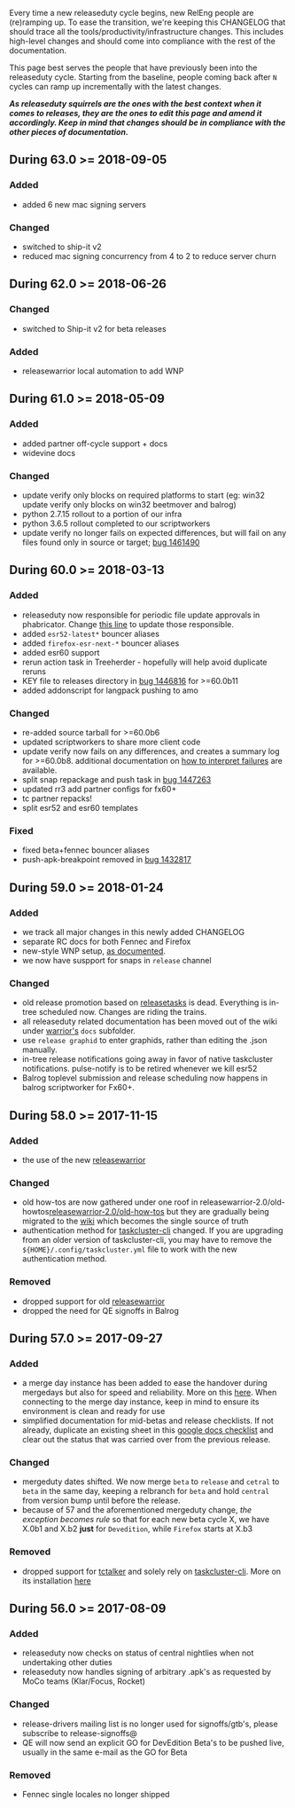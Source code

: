 Every time a new releaseduty cycle begins, new RelEng people are (re)ramping up. To ease the transition, we're keeping this CHANGELOG that should trace all the tools/productivity/infrastructure changes. This includes high-level changes and should come into compliance with the rest of the documentation.

This page best serves the people that have previously been into the releaseduty cycle. Starting from the baseline, people coming back after `N` cycles can ramp up incrementally with the latest changes.

_**As releaseduty squirrels are the ones with the best context when it comes to releases, they are the ones to edit this page and amend it accordingly. Keep in mind that changes should be in compliance with the other pieces of documentation.**_

## During 63.0 >= 2018-09-05
### Added
- added 6 new mac signing servers

### Changed
- switched to ship-it v2
- reduced mac signing concurrency from 4 to 2 to reduce server churn

## During 62.0 >= 2018-06-26

### Changed
- switched to Ship-it v2 for beta releases

### Added
- releasewarrior local automation to add WNP

## During 61.0 >= 2018-05-09

### Added
- added partner off-cycle support + docs
- widevine docs

### Changed
- update verify only blocks on required platforms to start (eg: win32 update verify only blocks on win32 beetmover and balrog)
- python 2.7.15 rollout to a portion of our infra
- python 3.6.5 rollout completed to our scriptworkers
- update verify no longer fails on expected differences, but will fail on any files found only in source or target; [bug 1461490](https://bugzilla.mozilla.org/show_bug.cgi?id=1461490)

## During 60.0 >= 2018-03-13

### Added
- releaseduty now responsible for periodic file update approvals in phabricator. Change [this line](https://dxr.mozilla.org/mozilla-central/source/taskcluster/ci/repo-update/kind.yml#34) to update those responsible.
- added `esr52-latest*` bouncer aliases
- added `firefox-esr-next-*` bouncer aliases
- added esr60 support
- rerun action task in Treeherder - hopefully will help avoid duplicate reruns
- KEY file to releases directory in [bug 1446816](https://bugzilla.mozilla.org/show_bug.cgi?id=1446816) for >=60.0b11
- added addonscript for langpack pushing to amo

### Changed
- re-added source tarball for >=60.0b6
- updated scriptworkers to share more client code
- update verify now fails on any differences, and creates a summary log for >=60.0b8. additional documentation on [how to interpret failures](https://github.com/mozilla-releng/releasewarrior-2.0/blob/master/docs/misc-operations/analyze-update-verify-logs.md) are available.
- split snap repackage and push task in [bug 1447263](https://bugzilla.mozilla.org/show_bug.cgi?id=1447263)
- updated rr3 add partner configs for fx60+
- tc partner repacks!
- split esr52 and esr60 templates

### Fixed
- fixed beta+fennec bouncer aliases
- push-apk-breakpoint removed in [bug 1432817](https://bugzilla.mozilla.org/show_bug.cgi?id=1432817)

## During 59.0 >= 2018-01-24

### Added
- we track all major changes in this newly added CHANGELOG
- separate RC docs for both Fennec and Firefox
- new-style WNP setup, [as documented](https://github.com/mozilla-releng/releasewarrior-2.0/blob/master/docs/release-promotion/desktop/howto-rc.md#add-a-whats-new-page-to-a-firefox-rc).
- we now have suspport for snaps in `release` channel

### Changed
- old release promotion based on [releasetasks](https://github.com/mozilla/releasetasks/) is dead. Everything is in-tree scheduled now. Changes are riding the trains.
- all releaseduty related documentation has been moved out of the wiki under [warrior's](https://github.com/mozilla-releng/releasewarrior-2.0) `docs` subfolder.
- use `release graphid` to enter graphids, rather than editing the .json manually.
- in-tree release notifications going away in favor of native taskcluster notifications. pulse-notify is to be retired whenever we kill esr52
- Balrog toplevel submission and release scheduling now happens in balrog scriptworker for Fx60+.

## During 58.0 >= 2017-11-15

### Added
- the use of the new [releasewarrior](https://github.com/mozilla-releng/releasewarrior-2.0)

### Changed
- old how-tos are now gathered under one roof in releasewarrior-2.0/old-howtos[releasewarrior-2.0/old-how-tos](https://github.com/mozilla-releng/releasewarrior-2.0/tree/master/old-how-tos) but they are gradually being migrated to the [wiki](https://github.com/mozilla-releng/releasewarrior-2.0/wiki) which becomes the single source of truth
- authentication method for [taskcluster-cli](https://github.com/taskcluster/taskcluster-cli#installation) changed. If you are upgrading from an older version of taskcluster-cli, you may have to remove the `${HOME}/.config/taskcluster.yml` file to work with the new authentication method.

### Removed
- dropped support for old [releasewarrior](https://github.com/mozilla/releasewarrior/)
- dropped the need for QE signoffs in Balrog

## During 57.0 >= 2017-09-27

### Added
- a merge day instance has been added to ease the handover during mergedays but also for speed and reliability. More on this [here](https://github.com/mozilla-releng/releasewarrior-2.0/wiki/Merge-Duty). When connecting  to the merge day instance, keep in mind to ensure its environment is clean and ready for use
- simplified documentation for mid-betas and release checklists. If not already, duplicate an existing sheet in this [google docs checklist](https://docs.google.com/spreadsheets/d/1hhYtmyLc0GEk_NaK45KjRvhyppw7s7YSpC9xudaQZgo/edit#gid=1158959417) and clear out the status that was carried over from the previous release.

### Changed
- mergeduty dates shifted. We now merge `beta` to `release` and `cetral` to `beta` in the same day, keeping a relbranch for `beta` and hold `central` from version bump until before the release.
- because of 57 and the aforementioned mergeduty change, *the exception becomes rule* so that for each new beta cycle X, we have X.0b1 and X.b2 **just** for `Devedition`, while `Firefox` starts at X.b3

### Removed
- dropped support for [tctalker](https://github.com/mozilla/tctalker) and solely rely on [taskcluster-cli](https://github.com/taskcluster/taskcluster-cli). More on its installation [here](https://github.com/taskcluster/taskcluster-cli#installation)

## During 56.0 >= 2017-08-09

### Added
- releaseduty now checks on status of central nightlies when not undertaking other duties
- releaseduty now handles signing of arbitrary .apk's as requested by MoCo teams (Klar/Focus, Rocket)

### Changed
- release-drivers mailing list is no longer used for signoffs/gtb's, please subscribe to release-signoffs@
- QE will now send an explicit GO for DevEdition Beta's to be pushed live, usually in the same e-mail as the GO for Beta

### Removed
- Fennec single locales no longer shipped
